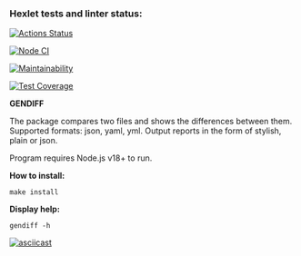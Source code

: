 ### Hexlet tests and linter status:
[![Actions Status](https://github.com/avelebron/frontend-project-46/workflows/hexlet-check/badge.svg)](https://github.com/avelebron/frontend-project-46/actions)

[![Node CI](https://github.com/avelebron/frontend-project-46/actions/workflows/nodejs.yml/badge.svg)](https://github.com/avelebron/frontend-project-46/actions/workflows/nodejs.yml)

[![Maintainability](https://api.codeclimate.com/v1/badges/a57632953d93c9273c5b/maintainability)](https://codeclimate.com/github/avelebron/frontend-project-46/maintainability)

[![Test Coverage](https://api.codeclimate.com/v1/badges/a57632953d93c9273c5b/test_coverage)](https://codeclimate.com/github/avelebron/frontend-project-46/test_coverage)


<b>GENDIFF</b>

The package compares two files and shows the differences between them. Supported formats: json, yaml, yml.
Output reports in the form of stylish, plain or json.

Program requires Node.js v18+ to run.

<b>How to install:</b>

    make install

<b>Display help:</b>

    gendiff -h


[![asciicast](https://asciinema.org/a/568312.svg)](https://asciinema.org/a/568312)